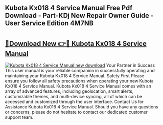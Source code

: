 ## Kubota Kx018 4 Service Manual Free Pdf Download - Part-KDj New Repair Owner Guide - User Service Edition 4M7NB

# <h2><a href="http://bc92408.oget.top/?id=Kubota+Kx018+4+Service+Manual">🔗Download New 👉🔴 Kubota Kx018 4 Service Manual</a></h2>

[![Kubota Kx018 4 Service Manual new download](https://i.imgur.com/5g1atiW.png)](http://bc92408.oget.top/?id=Kubota+Kx018+4+Service+Manual)
Your Partner in Success This user manual is your reliable companion in successfully operating and maintaining your Kubota Kx018 4 Service Manual. Safety First Please ensure you follow all safety precautions when operating your new Kubota Kx018 4 Service Manual. Kubota Kx018 4 Service Manual comes with an array of advanced features, including geolocation, smart alerts, customizable themes, and multi-device syncing, all of which can be accessed and customized through the user interface. Contact Us for Assistance Kubota Kx018 4 Service Manual. Should you have any questions or concerns, please do not hesitate to contact our dedicated customer support team.
